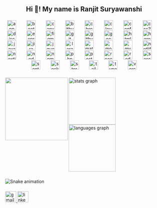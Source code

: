 <h2 align="center">Hi 👋! My name is Ranjit Suryawanshi</h2>

###

<div align="center">
  <img src="https://cdn.simpleicons.org/appwrite/F02E65" height="29" alt="appwrite logo"  />
  <img width="25" />
  <img src="https://cdn.simpleicons.org/bootstrap/7952B3" height="29" alt="bootstrap logo"  />
  <img width="25" />
  <img src="https://cdn.simpleicons.org/canva/00C4CC" height="29" alt="canva logo"  />
  <img width="25" />
  <img src="https://cdn.simpleicons.org/bitbucket/0052CC" height="29" alt="bitbucket logo"  />
  <img width="25" />
  <img src="https://cdn.simpleicons.org/googlechrome/4285F4" height="29" alt="chrome logo"  />
  <img width="25" />
  <img src="https://cdn.simpleicons.org/cloudflare/F38020" height="29" alt="cloudflare logo"  />
  <img width="25" />
  <img src="https://cdn.simpleicons.org/confluence/172B4D" height="29" alt="confluence logo"  />
  <img width="25" />
  <img src="https://cdn.simpleicons.org/css3/1572B6" height="29" alt="css3 logo"  />
  <img width="25" />
  <img src="https://cdn.simpleicons.org/discord/5865F2" height="29" alt="discord logo"  />
  <img width="25" />
  <img src="https://cdn.simpleicons.org/express/000000" height="29" alt="express logo"  />
  <img width="25" />
  <img src="https://cdn.simpleicons.org/figma/F24E1E" height="29" alt="figma logo"  />
  <img width="25" />
  <img src="https://cdn.simpleicons.org/git/F05032" height="29" alt="git logo"  />
  <img width="25" />
  <img src="https://cdn.simpleicons.org/github/181717" height="29" alt="github logo"  />
  <img width="25" />
  <img src="https://cdn.simpleicons.org/googlecloud/4285F4" height="29" alt="googlecloud logo"  />
  <img width="25" />
  <img src="https://cdn.simpleicons.org/html5/E34F26" height="29" alt="html5 logo"  />
  <img width="25" />
  <img src="https://cdn.simpleicons.org/heroku/430098" height="29" alt="heroku logo"  />
  <img width="25" />
  <img src="https://cdn.simpleicons.org/javascript/F7DF1E" height="29" alt="javascript logo"  />
  <img width="25" />
  <img src="https://cdn.simpleicons.org/jira/0052CC" height="29" alt="jira logo"  />
  <img width="25" />
  <img src="https://cdn.simpleicons.org/jquery/0769AD" height="29" alt="jquery logo"  />
  <img width="25" />
  <img src="https://cdn.simpleicons.org/laravel/FF2D20" height="29" alt="laravel logo"  />
  <img width="25" />
  <img src="https://cdn.simpleicons.org/mui/007FFF" height="29" alt="materialui logo"  />
  <img width="25" />
  <img src="https://cdn.simpleicons.org/mongodb/47A248" height="29" alt="mongodb logo"  />
  <img width="25" />
  <img src="https://cdn.simpleicons.org/mysql/4479A1" height="29" alt="mysql logo"  />
  <img width="25" />
  <img src="https://cdn.simpleicons.org/netlify/00C7B7" height="29" alt="netlify logo"  />
  <img width="25" />
  <img src="https://cdn.simpleicons.org/nextdotjs/000000" height="29" alt="nextjs logo"  />
  <img width="25" />
  <img src="https://cdn.simpleicons.org/nodedotjs/339933" height="29" alt="nodejs logo"  />
  <img width="25" />
  <img src="https://cdn.simpleicons.org/npm/CB3837" height="29" alt="npm logo"  />
  <img width="25" />
  <img src="https://cdn.simpleicons.org/php/777BB4" height="29" alt="php logo"  />
  <img width="25" />
  <img src="https://cdn.simpleicons.org/postman/FF6C37" height="29" alt="postman logo"  />
  <img width="25" />
  <img src="https://cdn.simpleicons.org/react/61DAFB" height="29" alt="react logo"  />
  <img width="25" />
  <img src="https://cdn.simpleicons.org/redux/764ABC" height="29" alt="redux logo"  />
  <img width="25" />
  <img src="https://cdn.simpleicons.org/sass/CC6699" height="29" alt="sass logo"  />
  <img width="25" />
  <img src="https://cdn.simpleicons.org/sentry/362D59" height="29" alt="sentry logo"  />
  <img width="25" />
  <img src="https://cdn.simpleicons.org/socketdotio/010101" height="29" alt="socketio logo"  />
  <img width="25" />
  <img src="https://cdn.simpleicons.org/storybook/FF4785" height="29" alt="storybook logo"  />
  <img width="25" />
  <img src="https://cdn.simpleicons.org/tailwindcss/06B6D4" height="29" alt="tailwindcss logo"  />
  <img width="25" />
  <img src="https://cdn.simpleicons.org/typescript/3178C6" height="29" alt="typescript logo"  />
  <img width="25" />
  <img src="https://cdn.simpleicons.org/vercel/000000" height="29" alt="vercel logo"  />
</div>

###

<img align="left" height="200" src="https://i.pinimg.com/originals/d3/b0/4e/d3b04eab1e692340264cfc7ca11c8a7d.gif"  />

###

<div align="left">
  <img src="https://github-readme-stats.vercel.app/api?username=ranjit95s&hide_title=false&hide_rank=false&show_icons=true&include_all_commits=true&count_private=true&disable_animations=false&theme=midnight-purple&locale=en&hide_border=false" height="150" alt="stats graph"  />
  <img src="https://github-readme-stats.vercel.app/api/top-langs?username=ranjit95s&locale=en&hide_title=false&layout=compact&card_width=320&langs_count=5&theme=midnight-purple&hide_border=false" height="150" alt="languages graph"  />
</div>

###

<img src="https://raw.githubusercontent.com/ranjit95s/ranjit95s/output/snake.svg" alt="Snake animation" />

###

<div align="left">
  <a href="ranjitsuryawanshi952@gmail.com" target="_blank">
    <img src="https://img.shields.io/static/v1?message=Gmail&logo=gmail&label=&color=D14836&logoColor=white&labelColor=&style=for-the-badge" height="35" alt="gmail logo"  />
  </a>
  <a href="https://www.linkedin.com/in/ranjit95s/" target="_blank">
    <img src="https://img.shields.io/static/v1?message=LinkedIn&logo=linkedin&label=&color=0077B5&logoColor=white&labelColor=&style=for-the-badge" height="35" alt="linkedin logo"  />
  </a>
</div>

###
